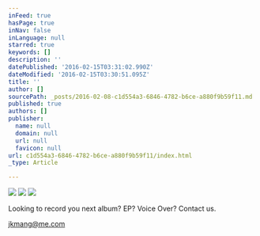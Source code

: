 ```yaml
---
inFeed: true
hasPage: true
inNav: false
inLanguage: null
starred: true
keywords: []
description: ''
datePublished: '2016-02-15T03:31:02.990Z'
dateModified: '2016-02-15T03:30:51.095Z'
title: ''
author: []
sourcePath: _posts/2016-02-08-c1d554a3-6846-4782-b6ce-a880f9b59f11.md
published: true
authors: []
publisher:
  name: null
  domain: null
  url: null
  favicon: null
url: c1d554a3-6846-4782-b6ce-a880f9b59f11/index.html
_type: Article

---
```

![](https://the-grid-user-content.s3-us-west-2.amazonaws.com/2372be5d-dd8e-426b-aa2e-fbe287e0e759.JPG)
![](https://the-grid-user-content.s3-us-west-2.amazonaws.com/5ac7c6ff-70ca-4b43-8350-cd39c6d63003.JPG)
![](https://the-grid-user-content.s3-us-west-2.amazonaws.com/0a5ca1ef-dda4-4d20-ada8-b3e33c67051d.JPG)

Looking to record you next album? EP? Voice Over? Contact us.

jkmang@me.com